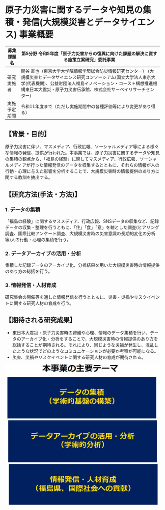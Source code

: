 # 原子力災害に関するデータや知見の集積・発信(大規模災害とデータサイエンス) 事業概要

| 募集課題名 | 第5分野 令和5年度「原子力災害からの復興に向けた課題の解決に資する施策立案研究」委託事業 |
|--------------|------------------------------------------------------------------------------------------------------------------------------------------|
| 研究実施者 | 関谷 直也（東京大学大学院情報学環総合防災情報研究センター） (大規模災害とデータサイエンス研究コンソーシアム(国立大学法人東京大学(代表機関)、公益財団法人福島イノベーション・コースト構想推進機構東日本大震災・原子力災害伝承館、株式会社サーベイリサーチセンター) |
| 実施予定期間 | 令和11年度まで（ただし実施期間中の各種評価等により変更があり得る） |

## 【背景・目的】

原子力災害に伴い、マスメディア、行政広報、ソーシャルメディア等による様々な情報の発信、提供が行われた。本事業では、原子力災害に関するデータや知見の集積の観点から、「福島の経験」に関してマスメディア、行政広報、ソーシャルメディアが行った情報発信のデータを収集するとともに、それらの情報が人の行動・心理に与えた影響を分析することで、大規模災害時の情報提供のあり方に関する教訓を抽出する。

## 【研究方法(手法・方法)】

### 1. データの集積

  「福島の経験」に関するマスメディア、行政広報、SNSデータの収集など、記録データの収集・整理を行うともに、「住」「食」「意」を軸とした調査(ヒアリング調査、国際比較アンケート調査、大規模災害時の災害意識の長期的変化の分析等)人の行動・心理の集積を行う。

### 2. データアーカイブの活用・分析

集積した記録データのアーカイブ化、分析結果を用いた大規模災害時の情報提供のあり方の総括を行う。

### 3. 情報発信・人材育成

研究集会の開催等を通した情報発信を行うとともに、災害・災禍やリスクイベントに関する研究人材の育成を行う。

## 【期待される研究成果】

- 東日本大震災・原子力災害時の避難や心理、情報のデータ集積を行い、データのアーカイブ化・分析をすることで、大規模災害時の情報提供のあり方を総括することが期待される。それにより、同じような災禍が発生し、混乱したような状況でどのようなコミュニケーションが必要か考察が可能になる。
- 災害、災禍やリスクイベントに関する研究人材の育成が期待される。

![](_page_0_Figure_16.jpeg)

